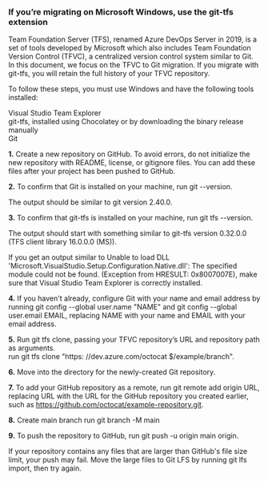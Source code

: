 ### If you’re migrating on Microsoft Windows, use the git-tfs extension ###

Team Foundation Server (TFS), renamed Azure DevOps Server in 2019, is a set of tools developed by Microsoft which also includes Team Foundation Version Control (TFVC), a centralized version control system similar to Git.
In this document, we focus on the TFVC to Git migration.
If you migrate with git-tfs, you will retain the full history of your TFVC repository.

To follow these steps, you must use Windows and have the following tools installed:

Visual Studio Team Explorer <br>
git-tfs, installed using Chocolatey or by downloading the binary release manually <br>
Git

**1.** Create a new repository on GitHub. To avoid errors, do not initialize the new repository with README, license, or gitignore files. You can add these files after your project has been pushed to GitHub. 

**2.** To confirm that Git is installed on your machine, run git --version.

The output should be similar to git version 2.40.0.

**3.** To confirm that git-tfs is installed on your machine, run git tfs --version.

The output should start with something similar to git-tfs version 0.32.0.0 (TFS client library 16.0.0.0 (MS)).

If you get an output similar to Unable to load DLL 'Microsoft.VisualStudio.Setup.Configuration.Native.dll': The specified module could not be found. (Exception from HRESULT: 0x8007007E), make sure that Visual Studio Team Explorer is correctly installed.

**4.** If you haven't already, configure Git with your name and email address by running git config --global user.name "NAME" and git config --global user.email EMAIL, replacing NAME with your name and EMAIL with your email address.

**5.** Run git tfs clone, passing your TFVC repository’s URL and repository path as arguments. <br> run git tfs clone  "https: //dev.azure.com/octocat $/example/branch".

**6.** Move into the directory for the newly-created Git repository.

**7.** To add your GitHub repository as a remote, run git remote add origin URL, replacing URL with the URL for the GitHub repository you created earlier, such as https://github.com/octocat/example-repository.git.
   
**8.** Create main branch run  git branch -M main

**9.** To push the repository to GitHub, run git push -u origin main origin.

If your repository contains any files that are larger than GitHub's file size limit, your push may fail. Move the large files to Git LFS by running git lfs import, then try again.

